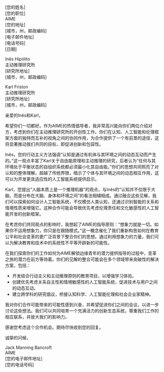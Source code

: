 [您的姓名]  
[您的职位]  
AIME  
[您的地址]  
[城市，州，邮政编码]  
[电子邮件地址]  
[电话号码]  
[日期]  

Inês Hipólito  
主动推理研究所  
[研究所地址]  
[城市，州，邮政编码]  

Karl Friston  
主动推理研究所  
[研究所地址]  
[城市，州，邮政编码]  

亲爱的Inês和Karl，

希望你们一切都好。作为AIME的热情倡导者，我非常高兴能向你们两位介绍对方，考虑到你们在主动推理研究所的开创性工作。你们在认知、人工智能和伦理框架方面的独特而互补的视角之间的协同作用，为合作提供了一个有前景的途径，这将显著推动我们共同的目标，即促进创新和包容性。

Inês，您的行动主义方法强调“认知是通过有机体与其环境之间的动态互动而产生的。”这一观点丰富了Karl关于自由能原理和主动推理的研究，后者认为“任何与其环境处于平衡状态的自组织系统都必须最小化其自由能。”你们的思想共同照亮了对认知的整体理解，超越了传统界限，暗示了个体与其环境之间的动态相互作用，这可以为开发更具适应性的人工智能系统提供启示。

Karl，您提出“人脑本质上是一个推理机器”的观点，与Inês的“认知并不仅限于大脑，而是分布在大脑、身体和环境之间”的看法相辅相成。通过融合这些见解，我们可以探索如何设计人工智能系统，不仅模仿人类认知，还通过识别智能的关系和情境性质来增强它。这种合作可能会导致优先考虑伦理责任和文化敏感性的人工智能开发的创新框架。

在考虑你们共同观点的影响时，我想起了AIME的指导原则：“想象力就是一切。如果你不运用想象力，你只是在跟随模式。”这一概念催化了我们重新构思如何在教育公平和社会变革的更广泛背景下整合你们的思想。通过利用想象力的力量，我们可以为解决教育和技术中的系统性不平等开辟新的可能性。

在我们探索你们的工作如何为AIME解锁边缘青年的潜力提供指导的过程中，变革之旅的潜力在前方等待着。你们的见解的整合可能会在多个领域带来突破性的解决方案，包括：

- 开发结合行动主义和主动推理原则的教育项目，以增强学习体验。
- 创建优先考虑关系自主性和情境敏感性的人工智能系统，促进技术与用户之间的动态互动。
- 建立跨学科的研究倡议，桥接认知科学、人工智能伦理和社会企业家精神。

我对你们合作可能带来的可能性感到兴奋，并希望促进你们之间的会议，以进一步讨论这些想法。我们可以共同培育一个充满活力的创新生态系统，尊重我们工作的相互联系，并放大我们的影响力。

感谢您考虑这个合作机会。期待尽快收到您的回复。

诚挚的问候，

Jack Manning Bancroft  
AIME  
[您的电子邮件地址]  
[您的电话号码]